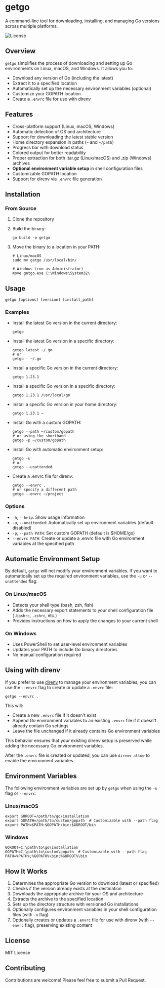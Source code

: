 # getgo

A command-line tool for downloading, installing, and managing Go versions across multiple platforms.

![License](https://img.shields.io/badge/license-MIT-blue.svg)

## Overview

`getgo` simplifies the process of downloading and setting up Go environments on Linux, macOS, and Windows. It allows you to:

- Download any version of Go (including the latest)
- Extract it to a specified location
- Automatically set up the necessary environment variables (optional)
- Customize your GOPATH location
- Create a `.envrc` file for use with direnv

## Features

- Cross-platform support (Linux, macOS, Windows)
- Automatic detection of OS and architecture
- Support for downloading the latest stable version
- Home directory expansion in paths (`~` and `~/path`)
- Progress bar with download status
- Colored output for better readability
- Proper extraction for both .tar.gz (Linux/macOS) and .zip (Windows) archives
- **Optional environment variable setup** in shell configuration files
- Customizable GOPATH location
- Support for direnv via `.envrc` file generation

## Installation

### From Source

1. Clone the repository

2. Build the binary:
   ```
   go build -o getgo
   ```

3. Move the binary to a location in your PATH:
   ```
   # Linux/macOS
   sudo mv getgo /usr/local/bin/

   # Windows (run as Administrator)
   move getgo.exe C:\Windows\System32\
   ```

## Usage

```
getgo [options] [version] [install_path]
```

### Examples

- Install the latest Go version in the current directory:
  ```
  getgo
  ```

- Install the latest Go version in a specific directory:
  ```
  getgo latest ~/.go
  # or 
  getgo - ~/.go
  ```

- Install a specific Go version in the current directory:
  ```
  getgo 1.23.1
  ```

- Install a specific Go version in a specific directory:
  ```
  getgo 1.23.1 /usr/local/go
  ```

- Install a specific Go version in your home directory:
  ```
  getgo 1.23.1 ~
  ```

- Install Go with a custom GOPATH:
  ```
  getgo --path ~/custom/gopath
  # or using the shorthand
  getgo -p ~/custom/gopath
  ```

- Install Go with automatic environment setup:
  ```
  getgo -u
  # or
  getgo --unattended
  ```

- Create a .envrc file for direnv:
  ```
  getgo --envrc .
  # or specify a different path
  getgo --envrc ~/project
  ```

### Options

- `-h`, `--help`: Show usage information
- `-u`, `--unattended`: Automatically set up environment variables (default: disabled)
- `-p`, `--path PATH`: Set custom GOPATH (default is $HOME/go)
- `--envrc PATH`: Create or update a .envrc file with Go environment variables at the specified path

## Automatic Environment Setup

By default, `getgo` will not modify your environment variables. If you want to automatically set up the required environment variables, use the `-u` or `--unattended` flag:

### On Linux/macOS

- Detects your shell type (bash, zsh, fish)
- Adds the necessary export statements to your shell configuration file (`.bashrc`, `.zshrc`, etc.)
- Provides instructions on how to apply the changes to your current shell

### On Windows

- Uses PowerShell to set user-level environment variables
- Updates your PATH to include Go binary directories
- No manual configuration required

## Using with direnv

If you prefer to use [direnv](https://direnv.net/) to manage your environment variables, you can use the `--envrc` flag to create or update a `.envrc` file:

```
getgo --envrc .
```

This will:
- Create a new `.envrc` file if it doesn't exist
- Append Go environment variables to an existing `.envrc` file if it doesn't already contain Go settings
- Leave the file unchanged if it already contains Go environment variables

This behavior ensures that your existing direnv setup is preserved while adding the necessary Go environment variables.

After the `.envrc` file is created or updated, you can use `direnv allow` to enable the environment variables.

## Environment Variables

The following environment variables are set up by `getgo` when using the `-u` flag or `--envrc`:

### Linux/macOS

```
export GOROOT=/path/to/go/installation
export GOPATH=/path/to/custom/gopath  # Customizable with --path flag
export PATH=$PATH:$GOPATH/bin:$GOROOT/bin
```

### Windows

```
GOROOT=C:\path\to\go\installation
GOPATH=C:\path\to\custom\gopath  # Customizable with --path flag
PATH=%PATH%;%GOPATH%\bin;%GOROOT%\bin
```

## How It Works

1. Determines the appropriate Go version to download (latest or specified)
2. Checks if the version already exists at the destination
3. Downloads the appropriate archive for your OS and architecture
4. Extracts the archive to the specified location
5. Sets up the directory structure with versioned Go installations
6. Optionally configures environment variables in your shell configuration files (with `-u` flag)
7. Optionally creates or updates a `.envrc` file for use with direnv (with `--envrc` flag), preserving existing content

## License

MIT License

## Contributing

Contributions are welcome! Please feel free to submit a Pull Request. 

